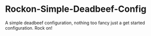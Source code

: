 # Rockon-Simple-Deadbeef-Config
A simple deadbeef configuration, nothing too fancy just a get started configuration. Rock on!

